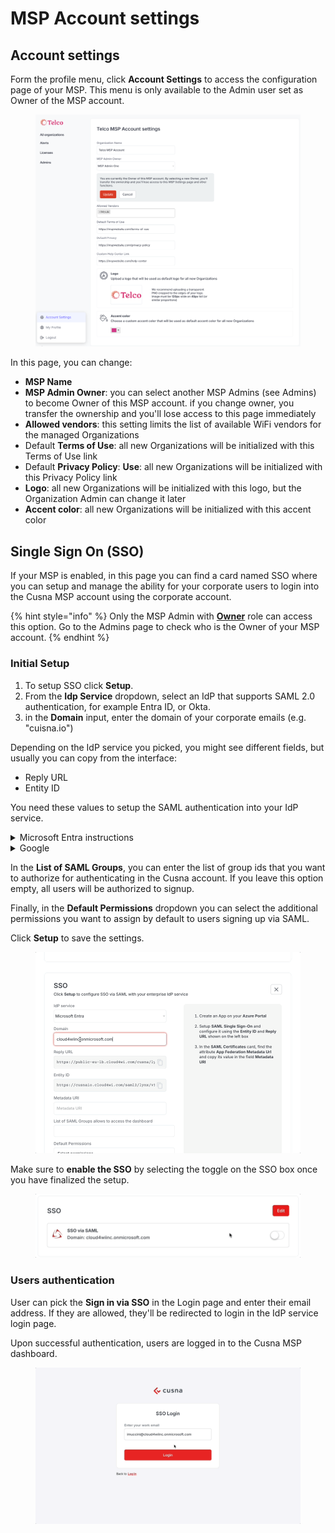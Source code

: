 # MSP Account settings

## Account settings

Form the profile menu, click **Account Settings** to access the configuration page of your MSP. This menu is only available to the Admin user set as Owner of the MSP account.

<figure><img src="../.gitbook/assets/image (291).png" alt=""><figcaption></figcaption></figure>

In this page, you can change:

* **MSP Name**
* **MSP Admin Owner**: you can select another MSP Admins (see Admins) to become Owner of this MSP account. if you change owner, you transfer the ownership and you'll lose access to this page immediately
* **Allowed vendors**: this setting limits the list of available WiFi vendors for the managed Organizations &#x20;
* Default **Terms of Use**: all new Organizations will be initialized with this Terms of Use link
* Default **Privacy Policy**: **Use**: all new Organizations will be initialized with this Privacy Policy link
* **Logo**: all new Organizations will be initialized with this logo, but the Organization Admin can change it later
* **Accent color**:  all new Organizations will be initialized with this accent color



## Single Sign On (SSO)

If your MSP is enabled, in this page you can find a card named SSO where you can setup and manage the ability for your corporate users to login into the Cusna MSP account using the corporate account.

{% hint style="info" %}
Only the MSP Admin with [**Owner**](https://www.cusna.io/app?page=alladmins\&tab=list) role can access this option. Go to the Admins page to check who is the Owner of your MSP account.
{% endhint %}

### Initial Setup

1. To setup SSO click **Setup**.
2. From the **Idp Service** dropdown, select an IdP that supports SAML 2.0 authentication, for example Entra ID, or Okta.
3. in the **Domain** input, enter the domain of your corporate emails (e.g. "cuisna.io")

Depending on the IdP service you picked, you might see different fields, but usually you can copy from the interface:

* Reply URL
* Entity ID

You need these values to setup the SAML authentication into your IdP service.

<details>

<summary>Microsoft Entra instructions</summary>

* Log in to Microsoft Azure in a new browser tab, click **Enterprise applications** > **New application**.

-   Click **Create your own application**, enter a name for the application, select **Integrate any other application you don't find in the gallery (Non-gallery)** and click **Create**.\


    <div align="left"><figure><img src="../.gitbook/assets/image (150).png" alt="" width="375"><figcaption></figcaption></figure></div>

*   Click **Assign users and group** to define which Users or User groups can login with this application. You can assign individual users or groups of users.\


    <figure><img src="../.gitbook/assets/mceclip3.png" alt=""><figcaption></figcaption></figure>

    Once done with the assignment, go back to the main page of the app.\


-   Click **Single sign on** on the sidebar, select **SAML.**\
    The page **Set up Single Sign-On with SAML** appears.\
    \
    Click **Edit** in the "**Basic SAML Configuration**" card.  Enter the **Identifier (Entity ID)** and the **Reply URL** value provided in the Cloud4Wi Dashboard (see top of the page). Click Save.\
    \
    The value will be reflected in the related card.\
    \


    <figure><img src="../.gitbook/assets/mceclip5.png" alt=""><figcaption></figcaption></figure>

* Click **Edit** on the "**Attributes & Claims**" card. Default values are usually the correct ones, but make sure that :&#x20;
  1. claim name **Unique User Identifier** matches source attribute **user.userpincipalname**
  2. claim name **groups** matches source attribute **user.groups \[All]**\
     if you don't have this entry, click on the button "**+ Add a group claim**" and select **All groups** in the Group Claims dialog.
  3. claim name **emailaddress** matches source attribute **user.mail**
  4. claim name **givenname** matches source attribute **user.givenname**
  5. claim name **name** matches source attribute **user.name**
  6.  claim name **surname** matches source attribute **user.surname**\
      \


      <figure><img src="../.gitbook/assets/image (34).png" alt=""><figcaption></figcaption></figure>

-   Go back to the main screen **Set up Single Sign-On with SAML**. Find in the page the section SAML **Certificates**.  Find the attribute **App Federation Metadata Url** and copy its value in the Cusna setup panel in the filed **Metadata URI** \
    \


    <figure><img src="../.gitbook/assets/image (35).png" alt=""><figcaption></figcaption></figure>

    In Cusna, click **Setup**.\


*   Ensure all users can sign on without the need to set up separate permissions in Entra ID. \
    Form the main page of the application,  go to the **Properties** page and select **No** for **Assignment required** and **Yes** to **Visible to users**.\


    <figure><img src="../.gitbook/assets/mceclip7.png" alt=""><figcaption></figcaption></figure>

</details>

<details>

<summary>Google</summary>

1.  Within your Google Workspace admin home page, click **Apps**.

    [![](https://support.purple.ai/hc/article_attachments/7330686191133)](https://support.purple.ai/hc/article_attachments/7330686191133)
2.  Click **Web and mobile apps**.

    [![](https://support.purple.ai/hc/article_attachments/7330715109149)](https://support.purple.ai/hc/article_attachments/7330715109149)
3.  Click **Add App** > **Add custom SAML app**.

    [![](https://support.purple.ai/hc/article_attachments/7330715136797)](https://support.purple.ai/hc/article_attachments/7330715136797)
4. Add an app name and icon (this displays to users when they sign in to WiFi via the Google Workspace login).
5. On the following page there is an **SSO URL**, **Entity** and Certificate. Make a note of these details as you need this information to enter into the Cusna portal. You can return to these details at any time.
6.  Complete the Service provider details as follows:

    | ACS URL        | Enter the **Reply Url** value shown in the Cusna dashboard  |
    | -------------- | ----------------------------------------------------------- |
    | ACS entity     | Enter the **Entity ID** value shown in the Cusna dashboard. |
    | Name ID format | EMAIL                                                       |
    | Name ID        | Basic Information > Primary email                           |
7. Click **Continue** and add any additional fields you want to pass to the portal. Common fields include First name, Last name or Phone number, which should be passed as firstName, lastName and phoneNumber respectively. Common portal fields include:
   * title
   * firstName
   * lastName
   * phoneNumber
8. To complete the set up, click **Finish**.

</details>

In the **List of SAML Groups**, you can enter the list of group ids that you want to authorize for authenticating in the Cusna account. If you leave this option empty, all users will be authorized to signup.

Finally, in the **Default Permissions** dropdown you can select the additional permissions you want to assign by default to users signing up via SAML.

Click **Setup** to save the settings.

<figure><img src="../.gitbook/assets/setupsso.gif" alt=""><figcaption></figcaption></figure>

Make sure to **enable the SSO** by selecting the toggle on the SSO box once you have finalized the setup.

<figure><img src="../.gitbook/assets/enable SSO.gif" alt=""><figcaption></figcaption></figure>

### Users authentication

User can pick the **Sign in via SSO** in the Login page and enter their email address. If they are allowed, they'll be redirected to login in the IdP service login page.

Upon successful authentication, users are logged in to the Cusna MSP dashboard.

<figure><img src="../.gitbook/assets/loginviasso.gif" alt=""><figcaption></figcaption></figure>

